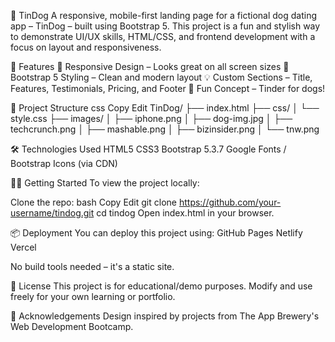 🐶 TinDog
A responsive, mobile-first landing page for a fictional dog dating app – TinDog – built using Bootstrap 5. This project is a fun and stylish way to demonstrate UI/UX skills, HTML/CSS, and frontend development with a focus on layout and responsiveness.


🚀 Features
📱 Responsive Design – Looks great on all screen sizes
🎨 Bootstrap 5 Styling – Clean and modern layout
💡 Custom Sections – Title, Features, Testimonials, Pricing, and Footer
🐾 Fun Concept – Tinder for dogs!

📁 Project Structure
css
Copy
Edit
TinDog/
├── index.html
├── css/
│   └── style.css
├── images/
│   ├── iphone.png
│   ├── dog-img.jpg
│   ├── techcrunch.png
│   ├── mashable.png
│   ├── bizinsider.png
│   └── tnw.png

🛠️ Technologies Used
HTML5
CSS3
Bootstrap 5.3.7
Google Fonts / Bootstrap Icons (via CDN)

🧑‍💻 Getting Started
To view the project locally:

Clone the repo:
bash
Copy
Edit
git clone https://github.com/your-username/tindog.git
cd tindog
Open index.html in your browser.

📦 Deployment
You can deploy this project using:
GitHub Pages
Netlify
Vercel

No build tools needed – it's a static site.

📝 License
This project is for educational/demo purposes. Modify and use freely for your own learning or portfolio.

💬 Acknowledgements
Design inspired by projects from The App Brewery's Web Development Bootcamp.
